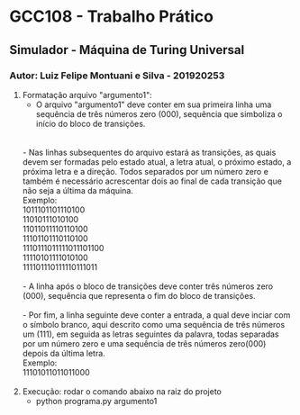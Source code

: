 # GCC108 - Trabalho Prático
## Simulador - Máquina de Turing Universal
### Autor: Luiz Felipe Montuani e Silva - 201920253

1) Formatação arquivo "argumento1":
    - O arquivo "argumento1" deve conter em sua primeira linha uma sequência de três números zero (000), sequência que simboliza o início do bloco de transições.
    <br>
    <br>
    - Nas linhas subsequentes do arquivo estará as transições, as quais devem ser formadas pelo estado atual, a letra atual, o próximo estado, a próxima letra e a direção. Todos separados por um número zero e também é necessário acrescentar dois ao final de cada transição que não seja a última da máquina.
    <br>
    Exemplo:
    <br>
    1011101101110100 <br>
    11010111010100 <br>
    11011011110110100 <br>
    11101101110110100 <br>
    1110111011111011101100 <br>
    11110101111010100 <br>
    111101110111110111011 
    <br><br>
    - A linha após o bloco de transições deve conter três números zero (000), sequência que representa o fim do bloco de transições.
    <br><br>
    - Por fim, a linha seguinte deve conter a entrada, a qual deve inciar com o símbolo branco, aqui descrito como uma sequência de três números um (111), em seguida as letras seguintes da palavra, todas separadas por um número zero e uma sequência de três números zero(000) depois da última letra. <br>
    Exemplo:
    <br>
    11101011011011000
    <br>
    <br>
2) Execução: rodar o comando abaixo na raiz do projeto
    - python programa.py argumento1 


